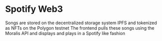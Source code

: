 # Spotify Web3

Songs are stored on the decentralized storage system IPFS and tokenized as NFTs on the Polygon testnet
The frontend pulls these songs using the Moralis API and displays and plays in a Spotify like fashion
